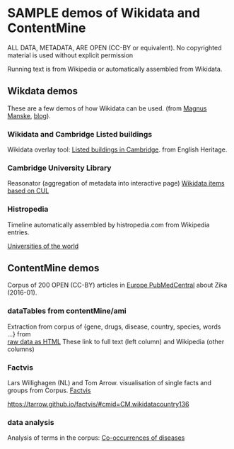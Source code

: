 # SAMPLE demos of Wikidata and ContentMine
ALL DATA, METADATA, ARE OPEN (CC-BY or equivalent). No copyrighted material is used without explicit permission

Running text is from Wikipedia or automatically assembled from Wikidata.

## Wikdata demos
These are a few demos of how Wikidata can be used. (from [Magnus Manske](https://en.wikipedia.org/wiki/Magnus_Manske), [blog](http://magnusmanske.de/wordpress/)).

### Wikidata and Cambridge Listed buildings
Wikidata overlay tool:
[Listed buildings in Cambridge](https://tools.wmflabs.org/wikishootme/#lat=52.204082366142&lng=0.11190176010131837&zoom=16&layers=wikidata_image,wikidata_no_image&sparql_filter=%3Fq%20wdt%3AP1435%20wd%3AQ15700834). from English Heritage.

### Cambridge University Library 
Reasonator (aggregation of metadata into interactive page)
[Wikidata items based on CUL](http://tools.wmflabs.org/reasonator/?q=Q1028334)

### Histropedia
Timeline automatically assembled by histropedia.com from Wikipedia entries.

[Universities of the world](http://histropedia.com/timeline/z7kb59m2lz/Universities)

## ContentMine demos
Corpus of 200 OPEN (CC-BY) articles in [Europe PubMedCentral](http://europepmc.org/) about Zika (2016-01). 

### dataTables from contentMine/ami
Extraction from corpus of {gene, drugs, disease, country, species, words ...} from  
[raw data as HTML](https://rawgit.com/ContentMine/amidemos/master/zika/full.dataTables.html)
These link to full text (left column) and Wikipedia (other columns)

### Factvis
Lars Willighagen (NL) and Tom Arrow.
visualisation of single facts and groups from Corpus.
[Factvis](https://tarrow.github.io/factvis/)


https://tarrow.github.io/factvis/#cmid=CM.wikidatacountry136
### data analysis
Analysis of terms in the corpus:
[Co-occurrences of diseases](https://contentmine-demo.herokuapp.com/cooccurrences)


